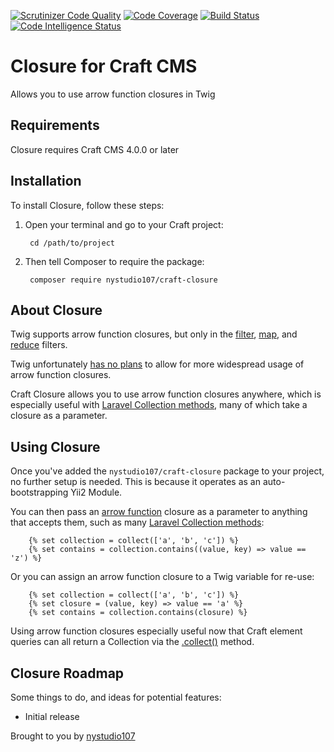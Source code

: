 [![Scrutinizer Code Quality](https://scrutinizer-ci.com/g/nystudio107/craft-closure/badges/quality-score.png?b=v1)](https://scrutinizer-ci.com/g/nystudio107/craft-closure/?branch=develop) [![Code Coverage](https://scrutinizer-ci.com/g/nystudio107/craft-closure/badges/coverage.png?b=v1)](https://scrutinizer-ci.com/g/nystudio107/craft-closure/?branch=develop) [![Build Status](https://scrutinizer-ci.com/g/nystudio107/craft-closure/badges/build.png?b=v1)](https://scrutinizer-ci.com/g/nystudio107/craft-closure/build-status/develop) [![Code Intelligence Status](https://scrutinizer-ci.com/g/nystudio107/craft-closure/badges/code-intelligence.svg?b=v1)](https://scrutinizer-ci.com/code-intelligence)

# Closure for Craft CMS

Allows you to use arrow function closures in Twig

## Requirements

Closure requires Craft CMS 4.0.0 or later

## Installation

To install Closure, follow these steps:

1. Open your terminal and go to your Craft project:

        cd /path/to/project

2. Then tell Composer to require the package:

        composer require nystudio107/craft-closure

## About Closure

Twig supports arrow function closures, but only in the [filter](https://twig.symfony.com/doc/3.x/filters/filter.html), [map](https://twig.symfony.com/doc/3.x/filters/map.html), and [reduce](https://twig.symfony.com/doc/3.x/filters/reduce.html) filters.

Twig unfortunately [has no plans](https://github.com/twigphp/Twig/issues/3402) to allow for more widespread usage of arrow function closures.

Craft Closure allows you to use arrow function closures anywhere, which is especially useful with [Laravel Collection methods](https://laravel.com/docs/9.x/collections#available-methods), many of which take a closure as a parameter.

## Using Closure

Once you've added the `nystudio107/craft-closure` package to your project, no further setup is needed. This is because it operates as an auto-bootstrapping Yii2 Module.

You can then pass an [arrow function](https://timkelty.github.io/twig-tips/10-arrow-fn.html) closure as a parameter to anything that accepts them, such as many [Laravel Collection methods](https://laravel.com/docs/9.x/collections#available-methods):

```twig
    {% set collection = collect(['a', 'b', 'c']) %}
    {% set contains = collection.contains((value, key) => value == 'z') %}
```

Or you can assign an arrow function closure to a Twig variable for re-use:

```twig
    {% set collection = collect(['a', 'b', 'c']) %}
    {% set closure = (value, key) => value == 'a' %}
    {% set contains = collection.contains(closure) %}
```

Using arrow function closures especially useful now that Craft element queries can all return a Collection via the [.collect()](https://docs.craftcms.com/api/v4/craft-db-query.html#method-collect) method.

## Closure Roadmap

Some things to do, and ideas for potential features:

* Initial release

Brought to you by [nystudio107](https://nystudio107.com/)
